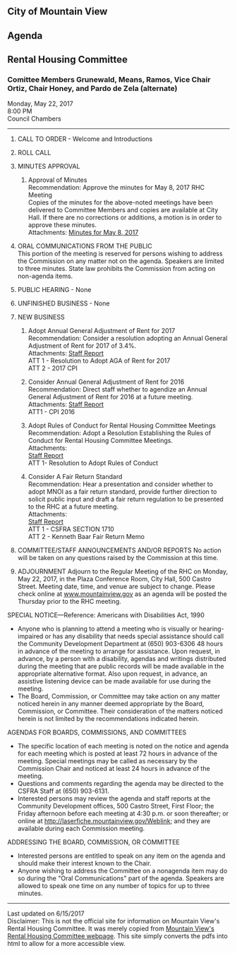 <script>
  (function(i,s,o,g,r,a,m){i['GoogleAnalyticsObject']=r;i[r]=i[r]||function(){
  (i[r].q=i[r].q||[]).push(arguments)},i[r].l=1*new Date();a=s.createElement(o),
  m=s.getElementsByTagName(o)[0];a.async=1;a.src=g;m.parentNode.insertBefore(a,m)
  })(window,document,'script','https://www.google-analytics.com/analytics.js','ga');

  ga('create', 'UA-101098054-2', 'auto');
  ga('send', 'pageview');

</script>
<div id="google_translate_element"></div><script type="text/javascript">
function googleTranslateElementInit() {
  new google.translate.TranslateElement({pageLanguage: 'en', layout: google.translate.TranslateElement.InlineLayout.SIMPLE}, 'google_translate_element');
}
</script><script type="text/javascript" src="//translate.google.com/translate_a/element.js?cb=googleTranslateElementInit"></script>
        

## City of Mountain View
## Agenda
## Rental Housing Committee

### Comittee Members Grunewald, Means, Ramos, Vice Chair Ortiz, Chair Honey, and Pardo de Zela (alternate)

Monday, May 22, 2017  
8:00 PM  
Council Chambers  

***

1. CALL TO ORDER - Welcome and Introductions  

2. ROLL CALL

3. MINUTES APPROVAL  
    1. Approval of Minutes  
	Recommendation: Approve the minutes for May 8, 2017 RHC Meeting  
	Copies of the minutes for the above-noted meetings have been delivered to Committee Members and copies are available at City Hall.  If there are no corrections or additions, a motion is in order to approve these minutes.  
	Attachments: [Minutes for May 8, 2017](minutes01) 

4. ORAL COMMUNICATIONS FROM THE PUBLIC  
This portion of the meeting is reserved for persons wishing to address the Commission on any matter not on the agenda.  Speakers are limited to three minutes.  State law prohibits the Commission from acting on non-agenda items.

5. PUBLIC HEARING - None

6. UNFINISHED BUSINESS - None

7.  NEW BUSINESS  
      1. Adopt Annual General Adjustment of Rent for 2017  
	  Recommendation: Consider a resolution adopting an Annual General Adjustment of Rent for 2017 of 3.4%.  
	  Attachments: [Staff Report](memo006)  
	  ATT 1 - Resolution to Adopt AGA of Rent for 2017  
	  ATT 2 - 2017 CPI      

      2. Consider Annual General Adjustment of Rent for 2016  
	  Recommendation: Direct staff whether to agendize an Annual General Adjustment of Rent for 2016 at a future meeting.  
	  Attachments: [Staff Report](memo007)  
	  ATT1 - CPI 2016    

      3. Adopt Rules of Conduct for Rental Housing Committee Meetings  
	  Recommendation: Adopt a Resolution Establishing the Rules of Conduct for Rental Housing Committee Meetings.  
	  Attachments:  
	  [Staff Report](memo008)  
	  ATT 1- Resolution to Adopt Rules of Conduct      

      4. Consider A Fair Return Standard  
	  Recommendation: Hear a presentation and consider whether to adopt MNOI as a fair return standard, provide further direction to solicit public input and draft a fair return regulation to be presented to the RHC at a future meeting.  
	  Attachments:  
	  [Staff Report](memo009)  
	  ATT 1 - CSFRA SECTION 1710  
	  ATT 2 - Kenneth Baar Fair Return Memo      

8. COMMITTEE/STAFF ANNOUNCEMENTS AND/OR REPORTS
No action will be taken on any questions raised by the Commission at this time.

9. ADJOURNMENT
Adjourn to the Regular Meeting of the RHC on Monday, May 22, 2017, in the Plaza Conference Room, City Hall, 500 Castro Street.  Meeting date, time, and venue are subject to change.  Please check online at www.mountainview.gov as an agenda will be posted the Thursday prior to the RHC meeting.

SPECIAL NOTICE—Reference:  Americans with Disabilities Act, 1990
- Anyone   who   is   planning   to   attend   a   meeting   who   is   visually   or   hearing-impaired   or   has   any   disability   that   needs   special assistance   should   call   the   Community   Development   Department   at   (650)   903-6306 48 hours   in   advance   of   the   meeting   to arrange  for  assistance.    Upon  request,  in  advance,  by  a  person  with  a  disability,  agendas  and  writings  distributed  during  the meeting  that  are  public  records  will  be  made  available  in  the  appropriate  alternative  format.    Also  upon  request,  in  advance, an assistive listening device can be made available for use during the meeting.
- The   Board,   Commission,   or   Committee   may   take   action   on   any   matter   noticed   herein   in   any   manner   deemed   appropriate by   the   Board,   Commission,   or   Committee.      Their   consideration   of   the   matters   noticed   herein   is   not   limited   by   the recommendations indicated herein.

AGENDAS FOR BOARDS, COMMISSIONS, AND COMMITTEES
- The  specific  location  of  each  meeting  is  noted  on  the  notice  and  agenda  for  each  meeting  which  is  posted  at  least  72 hours in  advance  of  the  meeting.    Special  meetings  may  be  called  as  necessary  by  the  Commission  Chair  and  noticed  at  least  24 hours in advance of the meeting.
- Questions and comments regarding the agenda may be directed to the CSFRA Staff at (650) 903-6131.
- Interested   persons   may   review   the   agenda   and   staff   reports   at   the   Community   Development   offices,   500 Castro   Street, First Floor; the Friday afternoon before each meeting at 4:30 p.m. or soon thereafter; or online at http://laserfiche.mountainview.gov/Weblink; and they are available during each Commission meeting.

ADDRESSING THE BOARD, COMMISSION, OR COMMITTEE
- Interested persons are entitled to speak on any item on the agenda and should make their interest known to the Chair.
-  Anyone  wishing  to  address  the  Committee  on  a  nonagenda  item  may  do  so  during  the  "Oral  Communications"  part  of  the agenda.  Speakers are allowed to speak one time on any number of topics for up to three minutes.  


***
Last updated on 6/15/2017  
Disclaimer: This is not the official site for information on Mountain View's Rental Housing Committee. It was merely copied from [Mountain View's Rental Housing Committee webpage](http://mountainview.gov/council/rental_housing_committee/default.asp). This site simply converts the pdfs into html to allow for a more accessible view.
